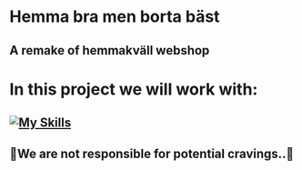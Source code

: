 # Hemma bra men borta bäst

## A remake of hemmakväll webshop

# In this project we will work with:
## [![My Skills](https://skills.thijs.gg/icons?i=ts,html,css,bootstrap)](https://skills.thijs.gg)

## 🚨We are not responsible for potential cravings..🚨

